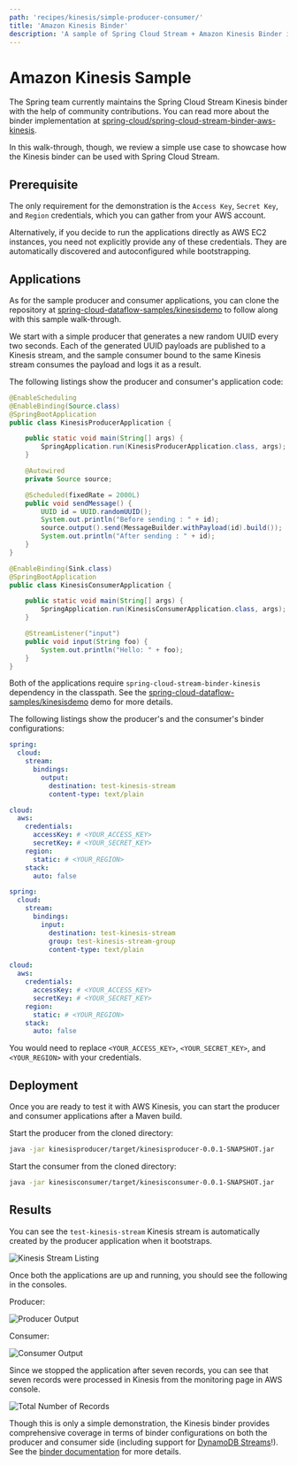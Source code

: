 ```yaml
---
path: 'recipes/kinesis/simple-producer-consumer/'
title: 'Amazon Kinesis Binder'
description: 'A sample of Spring Cloud Stream + Amazon Kinesis Binder in action'
---
```


# Amazon Kinesis Sample

The Spring team currently maintains the Spring Cloud Stream Kinesis binder with the help of community contributions.
You can read more about the binder implementation at [spring-cloud/spring-cloud-stream-binder-aws-kinesis](https://github.com/spring-cloud/spring-cloud-stream-binder-aws-kinesis).

In this walk-through, though, we review a simple use case to showcase how the Kinesis binder can be used with Spring Cloud Stream.

## Prerequisite

The only requirement for the demonstration is the `Access Key`, `Secret Key`, and `Region` credentials, which you can gather from your AWS account.

Alternatively, if you decide to run the applications directly as AWS EC2 instances, you need not explicitly provide any of these credentials.
They are automatically discovered and autoconfigured while bootstrapping.

## Applications

As for the sample producer and consumer applications, you can clone the repository at [spring-cloud-dataflow-samples/kinesisdemo](https://github.com/spring-cloud/spring-cloud-dataflow-samples/tree/main/dataflow-website/recipes/kinesisdemo) to follow along with this sample walk-through.

We start with a simple producer that generates a new random UUID every two seconds.
Each of the generated UUID payloads are published to a Kinesis stream, and the sample consumer bound to the same Kinesis stream consumes the payload and logs it as a result.

The following listings show the producer and consumer's application code:

<!--TABS-->

<!--KinesisProducerApplication-->

```java
@EnableScheduling
@EnableBinding(Source.class)
@SpringBootApplication
public class KinesisProducerApplication {

	public static void main(String[] args) {
		SpringApplication.run(KinesisProducerApplication.class, args);
	}

	@Autowired
	private Source source;

	@Scheduled(fixedRate = 2000L)
	public void sendMessage() {
		UUID id = UUID.randomUUID();
		System.out.println("Before sending : " + id);
		source.output().send(MessageBuilder.withPayload(id).build());
		System.out.println("After sending : " + id);
	}
}
```

<!--KinesisConsumerApplication-->

```java
@EnableBinding(Sink.class)
@SpringBootApplication
public class KinesisConsumerApplication {

	public static void main(String[] args) {
		SpringApplication.run(KinesisConsumerApplication.class, args);
	}

	@StreamListener("input")
	public void input(String foo) {
		System.out.println("Hello: " + foo);
	}
}
```

<!--END_TABS-->

<!--NOTE-->

Both of the applications require `spring-cloud-stream-binder-kinesis` dependency in the classpath.
See the [spring-cloud-dataflow-samples/kinesisdemo](https://github.com/spring-cloud/spring-cloud-dataflow-samples/tree/main/dataflow-website/recipes/kinesisdemo) demo for more details.

<!--END_NOTE-->

The following listings show the producer's and the consumer's binder configurations:

<!--TABS-->

<!--KinesisProducer Configuration-->

```yaml
spring:
  cloud:
    stream:
      bindings:
        output:
          destination: test-kinesis-stream
          content-type: text/plain

cloud:
  aws:
    credentials:
      accessKey: # <YOUR_ACCESS_KEY>
      secretKey: # <YOUR_SECRET_KEY>
    region:
      static: # <YOUR_REGION>
    stack:
      auto: false
```

<!--KinesisConsumer Configuration-->

```yaml
spring:
  cloud:
    stream:
      bindings:
        input:
          destination: test-kinesis-stream
          group: test-kinesis-stream-group
          content-type: text/plain

cloud:
  aws:
    credentials:
      accessKey: # <YOUR_ACCESS_KEY>
      secretKey: # <YOUR_SECRET_KEY>
    region:
      static: # <YOUR_REGION>
    stack:
      auto: false
```

<!--END_TABS-->

<!--NOTE-->

You would need to replace `<YOUR_ACCESS_KEY>`, `<YOUR_SECRET_KEY>`, and `<YOUR_REGION>` with your credentials.

<!--END_NOTE-->

## Deployment

Once you are ready to test it with AWS Kinesis, you can start the producer and consumer applications after a Maven build.

Start the producer from the cloned directory:

```bash
java -jar kinesisproducer/target/kinesisproducer-0.0.1-SNAPSHOT.jar
```

Start the consumer from the cloned directory:

```bash
java -jar kinesisconsumer/target/kinesisconsumer-0.0.1-SNAPSHOT.jar
```

## Results

You can see the `test-kinesis-stream` Kinesis stream is automatically created by the producer application when it bootstraps.

![Kinesis Stream Listing](images/Kinesis-Stream-Listing.png)

Once both the applications are up and running, you should see the following in the consoles.

Producer:

![Producer Output](images/Producer-Output.png)

Consumer:

![Consumer Output](images/Consumer-Output.png)

Since we stopped the application after seven records, you can see that seven records were processed in Kinesis from the monitoring page in AWS console.

![Total Number of Records](images/Total-Records-In-Kinesis.png)

Though this is only a simple demonstration, the Kinesis binder provides comprehensive coverage in terms of binder configurations on both the producer and consumer side (including support for [DynamoDB Streams](https://github.com/spring-cloud/spring-cloud-stream-binder-aws-kinesis/blob/main/spring-cloud-stream-binder-kinesis-docs/src/main/asciidoc/overview.adoc#dynamodb-streams)!). See the [binder documentation](https://github.com/spring-cloud/spring-cloud-stream-binder-aws-kinesis/blob/main/spring-cloud-stream-binder-kinesis-docs/src/main/asciidoc/overview.adoc#configuration-options) for more details.
